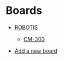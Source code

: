 # Boards

* [ROBOTIS](/boards/robotis)
    * [CM-300](/boards/robotis-cm300)

* [Add a new board](/boards/add-a-new-board)
